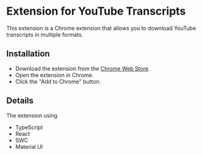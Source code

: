 # Extension for YouTube Transcripts

This extension is a Chrome extension that allows you to download YouTube transcripts in multiple formats.

## Installation

- Download the extension from the [Chrome Web Store](https://chrome.google.com/webstore/detail/youtube-transcripts/ojhcejcbhngchmohlpkddhbcbhmgcjop).
- Open the extension in Chrome.
- Click the "Add to Chrome" button.

## Details

The extension using

- TypeScript
- React
- SWC
- Material UI
